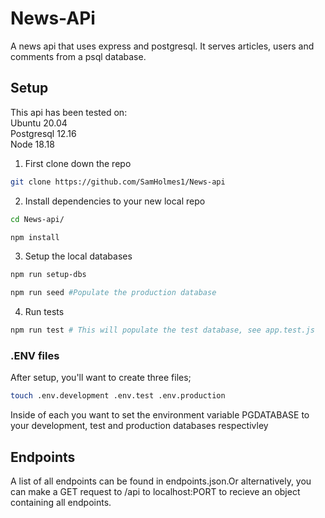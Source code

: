 # News-APi

A news api that uses express and postgresql. It serves articles, users and comments from a psql database.

## Setup

This api has been tested on: \
Ubuntu 20.04 \
Postgresql 12.16 \
Node 18.18

1. First clone down the repo

```bash
git clone https://github.com/SamHolmes1/News-api
```

2. Install dependencies to your new local repo

```bash
cd News-api/

npm install
```

3. Setup the local databases

```bash
npm run setup-dbs

npm run seed #Populate the production database
```

4. Run tests

```bash
npm run test # This will populate the test database, see app.test.js
```

### .ENV files

After setup, you'll want to create three files;

```bash
touch .env.development .env.test .env.production
```

Inside of each you want to set the environment variable PGDATABASE to your development, test and production databases respectivley

## Endpoints

A list of all endpoints can be found in endpoints.json.Or alternatively, you can make a GET request to /api to localhost:PORT to recieve an object containing all endpoints.
